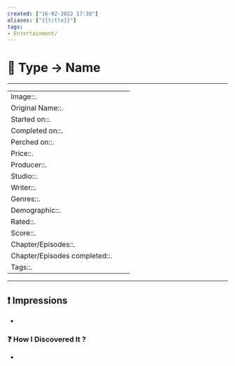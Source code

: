 ```yaml
---
created: ["16-02-2022 17:38"]
aliases: ["{{title}}"]
tags:
- Entertainment/
---
```


# 📔 Type -> Name
___
|                               |     |     |
| ----------------------------- | --- | --- |
| Image::.                      |     |     |
| Original Name::.              |     |     |
| Started on::.                 |     |     |
| Completed on::.               |     |     |
| Perched on::.                 |     |     |
| Price::.                      |     |     |
| Producer::.                   |     |     |
| Studio::.                     |     |     |
| Writer::.                     |     |     |
| Genres::.                     |     |     |
| Demographic::.                |     |     |
| Rated::.                      |     |     |
| Score::.                      |     |     |
| Chapter/Episodes::.           |     |     |
| Chapter/Episodes completed::. |     |     |
| Tags::.                       |     |     |
___
## ❗ Impressions 
- 
### ❓ How I Discovered It ?
- 
